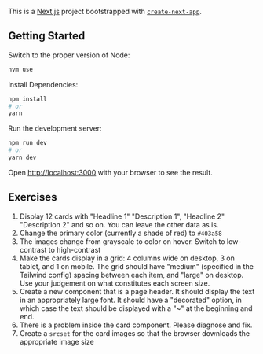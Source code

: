 This is a [Next.js](https://nextjs.org/) project bootstrapped with [`create-next-app`](https://github.com/vercel/next.js/tree/canary/packages/create-next-app).

## Getting Started

Switch to the proper version of Node:

```bash
nvm use
```

Install Dependencies:

```bash
npm install
# or
yarn
```

Run the development server:

```bash
npm run dev
# or
yarn dev
```

Open [http://localhost:3000](http://localhost:3000) with your browser to see the result.

## Exercises

1. Display 12 cards with "Headline 1" "Description 1", "Headline 2" "Description 2" and so on. You can leave the other data as is.
2. Change the primary color (currently a shade of red) to `#403a58`
3. The images change from grayscale to color on hover. Switch to low-contrast to high-contrast
4. Make the cards display in a grid: 4 columns wide on desktop, 3 on tablet, and 1 on mobile. The grid should have "medium" (specified in the Tailwind config) spacing between each item, and "large" on desktop. Use your judgement on what constitutes each screen size.
5. Create a new component that is a page header. It should display the text in an appropriately large font. It should have a "decorated" option, in which case the text should be displayed with a "~" at the beginning and end.
6. There is a problem inside the card component. Please diagnose and fix.
7. Create a `srcset` for the card images so that the browser downloads the appropriate image size
